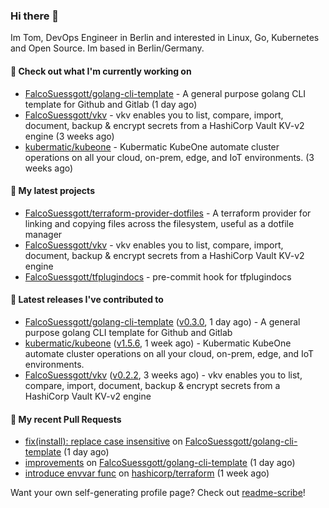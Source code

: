### Hi there 👋

Im Tom, DevOps Engineer in Berlin and interested in Linux, Go, Kubernetes and Open Source.
Im based in Berlin/Germany.

#### 👷 Check out what I'm currently working on

- [FalcoSuessgott/golang-cli-template](https://github.com/FalcoSuessgott/golang-cli-template) - A general purpose golang CLI  template for Github and Gitlab (1 day ago)
- [FalcoSuessgott/vkv](https://github.com/FalcoSuessgott/vkv) - vkv enables you to list, compare, import, document, backup &amp; encrypt secrets from a HashiCorp Vault KV-v2 engine (3 weeks ago)
- [kubermatic/kubeone](https://github.com/kubermatic/kubeone) - Kubermatic KubeOne automate cluster operations on all your cloud, on-prem, edge, and IoT environments.   (3 weeks ago)

#### 🌱 My latest projects

- [FalcoSuessgott/terraform-provider-dotfiles](https://github.com/FalcoSuessgott/terraform-provider-dotfiles) - A terraform provider for linking and copying files across the filesystem, useful as a dotfile manager
- [FalcoSuessgott/vkv](https://github.com/FalcoSuessgott/vkv) - vkv enables you to list, compare, import, document, backup &amp; encrypt secrets from a HashiCorp Vault KV-v2 engine
- [FalcoSuessgott/tfplugindocs](https://github.com/FalcoSuessgott/tfplugindocs) - pre-commit hook for tfplugindocs

#### 🔭 Latest releases I've contributed to

- [FalcoSuessgott/golang-cli-template](https://github.com/FalcoSuessgott/golang-cli-template) ([v0.3.0](https://github.com/FalcoSuessgott/golang-cli-template/releases/tag/v0.3.0), 1 day ago) - A general purpose golang CLI  template for Github and Gitlab
- [kubermatic/kubeone](https://github.com/kubermatic/kubeone) ([v1.5.6](https://github.com/kubermatic/kubeone/releases/tag/v1.5.6), 1 week ago) - Kubermatic KubeOne automate cluster operations on all your cloud, on-prem, edge, and IoT environments.  
- [FalcoSuessgott/vkv](https://github.com/FalcoSuessgott/vkv) ([v0.2.2](https://github.com/FalcoSuessgott/vkv/releases/tag/v0.2.2), 3 weeks ago) - vkv enables you to list, compare, import, document, backup &amp; encrypt secrets from a HashiCorp Vault KV-v2 engine

#### 🔨 My recent Pull Requests

- [fix(install): replace case insensitive](https://github.com/FalcoSuessgott/golang-cli-template/pull/27) on [FalcoSuessgott/golang-cli-template](https://github.com/FalcoSuessgott/golang-cli-template) (1 day ago)
- [improvements](https://github.com/FalcoSuessgott/golang-cli-template/pull/26) on [FalcoSuessgott/golang-cli-template](https://github.com/FalcoSuessgott/golang-cli-template) (1 day ago)
- [introduce envvar func](https://github.com/hashicorp/terraform/pull/32561) on [hashicorp/terraform](https://github.com/hashicorp/terraform) (1 week ago)

Want your own self-generating profile page? Check out [readme-scribe](https://github.com/muesli/readme-scribe)!